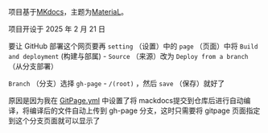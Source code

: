 
项目基于[MKdocs](https://www.mkdocs.org/)，主题为[MateriaL](https://squidfunk.github.io/mkdocs-material/)。

项目开设于 2025 年 2 月 21 日

要让 GitHub 部署这个网页要再 `setting` （设置）中的 `page` （页面）中将 `Build and deployment` (构建与部属) - `Source` （来源）改为 `Deploy from a branch` （从分支部署）

`Branch` （分支）选择 `gh-page` - `/(root)` ，然后 `save` （保存）就好了

原因是因为我在 [GitPage.yml](./.github/workflows/GitPage.yml) 中设置了将 mackdocs提交到仓库后进行自动编译，将编译后的文件自动上传到 gh-page 分支，这时只需要将 gitpage 页面指定到这个分支页面就可以显示了